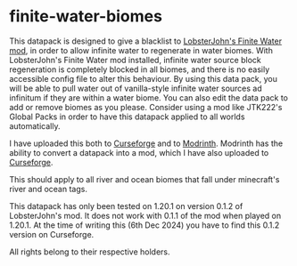 # finite-water-biomes
This datapack is designed to give a blacklist to [LobsterJohn's Finite Water mod](https://github.com/JDKDigital/finitewater), in order to allow infinite water to regenerate in water biomes. With LobsterJohn's Finite Water mod installed, infinite water source block regeneration is completely blocked in all biomes, and there is no easily accessible config file to alter this behaviour. By using this data pack, you will be able to pull water out of vanilla-style infinite water sources ad infinitum if they are within a water biome. You can also edit the data pack to add or remove biomes as you please. Consider using a mod like JTK222's Global Packs in order to have this datapack applied to all worlds automatically.

I have uploaded this both to [Curseforge](https://www.curseforge.com/minecraft/data-packs/finite-water-biomes) and to [Modrinth](https://modrinth.com/datapack/finite-water-biomes). Modrinth has the ability to convert a datapack into a mod, which I have also uploaded to [Curseforge](https://www.curseforge.com/minecraft/mc-mods/finite-water-biomes-jar).

This should apply to all river and ocean biomes that fall under minecraft's river and ocean tags.

This datapack has only been tested on 1.20.1 on version 0.1.2 of LobsterJohn's mod. It does not work with 0.1.1 of the mod when played on 1.20.1. At the time of writing this (6th Dec 2024) you have to find this 0.1.2 version on Curseforge.

All rights belong to their respective holders.
